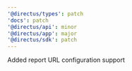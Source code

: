 ```yaml
---
'@directus/types': patch
'docs': patch
'@directus/api': minor
'@directus/app': major
'@directus/sdk': patch
---
```


Added report URL configuration support
